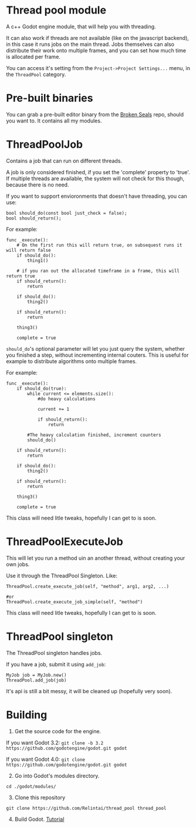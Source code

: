# Thread pool module

A c++ Godot engine module, that will help you with threading.

It can also work if threads are not available (like on the javascript backend), in this case it runs jobs on the
main thread. Jobs themselves can also distribute their work onto multiple frames, and you can set how much time
is allocated per frame.

You can access it's setting from the `Project->Project Settings...` menu, in the `ThreadPool` category.

# Pre-built binaries

You can grab a pre-built editor binary from the [Broken Seals](https://github.com/Relintai/broken_seals/releases)
repo, should you want to. It contains all my modules.

# ThreadPoolJob

Contains a job that can run on different threads.

A job is only considered finished, if you set the 'complete' property to 'true'. If multiple threads are available,
the system will not check for this though, because there is no need.

If you want to support envioronments that doesn't have threading, you can use:

```
bool should_do(const bool just_check = false);
bool should_return();
```

For example:

```
func _execute():
    # On the first run this will return true, on subsequest runs it will return false
    if should_do():
        thing1()

    # if you ran out the allocated timeframe in a frame, this will return true
    if should_return():
        return

    if should_do():
        thing2()

    if should_return():
        return

    thing3()

    complete = true

```

`should_do`'s optional parameter will let you just query the system, whether you finished a step, without
incrementing internal couters. This is useful for example to distribute algorithms onto multiple frames.

For example:

```
func _execute():
    if should_do(true):
        while current <= elements.size():
            #do heavy calculations

            current += 1

            if should_return():
                return

        #The heavy calculation finished, increment counters
        should_do()

    if should_return():
        return

    if should_do():
        thing2()

    if should_return():
        return

    thing3()

    complete = true

```

This class will need litle tweaks, hopefully I can get to is soon.

# ThreadPoolExecuteJob

This will let you run a method uin an another thread, without creating your own jobs.

Use it through the ThreadPool Singleton. Like:

```
ThreadPool.create_execute_job(self, "method", arg1, arg2, ...)

#or
ThreadPool.create_execute_job_simple(self, "method")
```

This class will need litle tweaks, hopefully I can get to is soon.

# ThreadPool singleton

The ThreadPool singleton handles jobs.

If you have a job, submit it using `add_job`:

```
MyJob job = MyJob.new()
ThreadPool.add_job(job)
```

It's api is still a bit messy, it will be cleaned up (hopefully very soon).

# Building

1. Get the source code for the engine.

If you want Godot 3.2:
```git clone -b 3.2 https://github.com/godotengine/godot.git godot```

If you want Godot 4.0:
```git clone https://github.com/godotengine/godot.git godot```


2. Go into Godot's modules directory.

```
cd ./godot/modules/
```

3. Clone this repository

```
git clone https://github.com/Relintai/thread_pool thread_pool
```

4. Build Godot. [Tutorial](https://docs.godotengine.org/en/latest/development/compiling/index.html)


